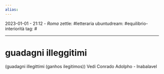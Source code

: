 ```yaml
---
alias: 
---
```

2023-01-01 - 21:12 - *Roma*
zettle: #letteraria 
ubuntudream: #equilibrio-interiorità
tag: #

---
# guadagni illeggitimi

(guadagni illegittimi (ganhos ilegitimos))
Vedi Conrado Adolpho - Inabalavel